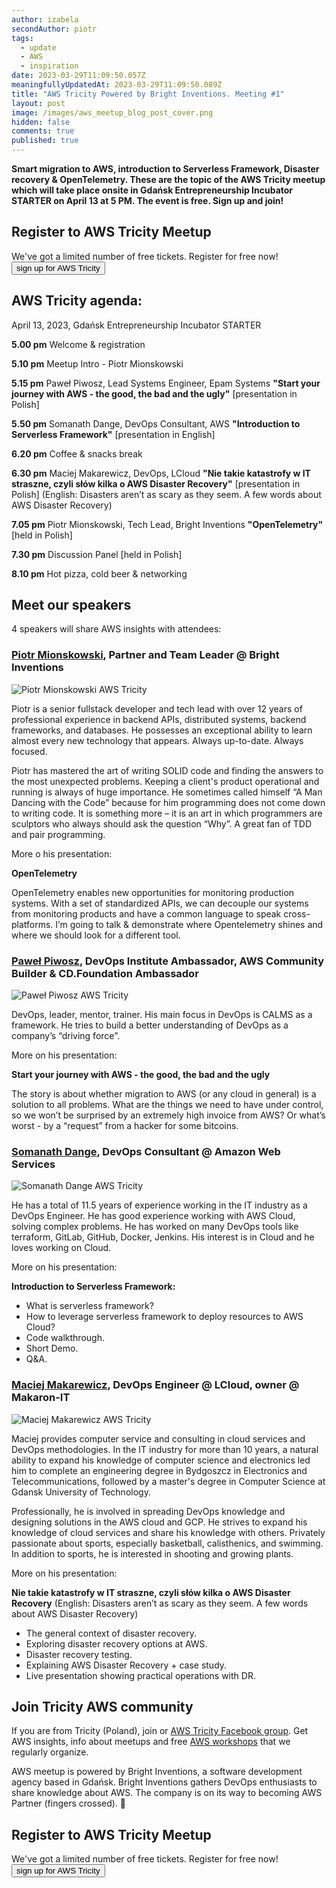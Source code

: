 ```yaml
---
author: izabela
secondAuthor: piotr
tags:
  - update
  - AWS
  - inspiration
date: 2023-03-29T11:09:50.057Z
meaningfullyUpdatedAt: 2023-03-29T11:09:50.089Z
title: "AWS Tricity Powered by Bright Inventions. Meeting #1"
layout: post
image: /images/aws_meetup_blog_post_cover.png
hidden: false
comments: true
published: true
---
```

**Smart migration to AWS, introduction to Serverless Framework, Disaster recovery & OpenTelemetry. These are the topic of the AWS Tricity meetup which will take place onsite in Gdańsk Entrepreneurship Incubator STARTER on April 13 at 5 PM. The event is free. Sign up and join!**

<div class='block-button'><h2>Register to AWS Tricity Meetup</h2><div>We've got a limited number of free tickets. Register for free now!</div><a href="https://www.meetup.com/aws-tricity/events/292549246/"><button>sign up for AWS Tricity</button></a></div>

## AWS Tricity agenda:

April 13, 2023, Gdańsk Entrepreneurship Incubator STARTER

**5.00 pm** Welcome & registration

**5.10 pm** Meetup Intro - Piotr Mionskowski

**5.15 pm** Paweł Piwosz, Lead Systems Engineer, Epam Systems **"Start your journey with AWS - the good, the bad and the ugly"** \[presentation in Polish]

**5.50 pm** Somanath Dange, DevOps Consultant, AWS **"Introduction to Serverless Framework"** \[presentation in English]

**6.20 pm** Coffee & snacks break

**6.30 pm** Maciej Makarewicz, DevOps, LCloud **"Nie takie katastrofy w IT straszne, czyli słów kilka o AWS Disaster Recovery"** \[presentation in Polish] (English: Disasters aren’t as scary as they seem. A few words about AWS Disaster Recovery)

**7.05 pm** Piotr Mionskowski, Tech Lead, Bright Inventions **"OpenTelemetry"** \[held in Polish]

**7.30 pm** Discussion Panel \[held in Polish]

**8.10 pm** Hot pizza, cold beer & networking

## Meet our speakers

4 speakers will share AWS insights with attendees:

### [Piotr Mionskowski](https://www.linkedin.com/in/piotr-mionskowski-b2858516/), Partner and Team Leader @ Bright Inventions

<div class="image"><img src="/images/aws_tricity_speaker_piotr.png" alt="Piotr Mionskowski AWS Tricity" title="Piotr Mionskowski AWS Tricity"  /> </div>

Piotr is a senior fullstack developer and tech lead with over 12 years of professional experience in backend APIs, distributed systems, backend frameworks, and databases. He possesses an exceptional ability to learn almost every new technology that appears. Always up-to-date. Always focused.

Piotr has mastered the art of writing SOLID code and finding the answers to the most unexpected problems. Keeping a client's product operational and running is always of huge importance. He sometimes called himself “A Man Dancing with the Code” because for him programming does not come down to writing code. It is something more – it is an art in which programmers are sculptors who always should ask the question “Why”. A great fan of TDD and pair programming.

More o his presentation:

**OpenTelemetry**

OpenTelemetry enables new opportunities for monitoring production systems. With a set of standardized APIs, we can decouple our systems from monitoring products and have a common language to speak cross-platforms. I’m going to talk & demonstrate where Opentelemetry shines and where we should look for a different tool.

### [Paweł Piwosz](https://www.linkedin.com/in/pawelpiwosz), DevOps Institute Ambassador, AWS Community Builder & CD.Foundation Ambassador

<div class="image"><img src="/images/aws_tricity_speaker_pawel.png" alt="Paweł Piwosz AWS Tricity" title="Paweł Piwosz AWS Tricity"  /> </div>

DevOps, leader, mentor, trainer. His main focus in DevOps is CALMS as a framework. He tries to build a better understanding of DevOps as a company’s “driving force”.

More on his presentation:

**Start your journey with AWS - the good, the bad and the ugly**

The story is about whether migration to AWS (or any cloud in general) is a solution to all problems. What are the things we need to have under control, so we won’t be surprised by an extremely high invoice from AWS? Or what’s worst - by a “request” from a hacker for some bitcoins.

### [Somanath Dange](https://www.linkedin.com/in/somanath-dange/), DevOps Consultant @ Amazon Web Services

<div class="image"><img src="/images/aws_tricity_speaker_somanath.png" alt="Somanath Dange AWS Tricity" title="Somanath Dange AWS Tricity"  /> </div>

He has a total of 11.5 years of experience working in the IT industry as a DevOps Engineer. He has good experience working with AWS Cloud, solving complex problems. He has worked on many DevOps tools like terraform, GitLab, GitHub, Docker, Jenkins. His interest is in Cloud and he loves working on Cloud.

More on his presentation:

**Introduction to Serverless Framework:**

* What is serverless framework?
* How to leverage serverless framework to deploy resources to AWS Cloud?
* Code walkthrough.
* Short Demo.
* Q&A.

### [Maciej Makarewicz](https://www.linkedin.com/in/maciej-makarewicz-5889abb5/), DevOps Engineer @ LCloud, owner @ Makaron-IT

<div class="image"><img src="/images/aws_tricity_speaker_maciej.png" alt="Maciej Makarewicz AWS Tricity" title="Maciej Makarewicz AWS Tricity"  /> </div>

Maciej provides computer service and consulting in cloud services and DevOps methodologies. In the IT industry for more than 10 years, a natural ability to expand his knowledge of computer science and electronics led him to complete an engineering degree in Bydgoszcz in Electronics and Telecommunications, followed by a master's degree in Computer Science at Gdansk University of Technology. 

Professionally, he is involved in spreading DevOps knowledge and designing solutions in the AWS cloud and GCP. He strives to expand his knowledge of cloud services and share his knowledge with others. Privately passionate about sports, especially basketball, calisthenics, and swimming. In addition to sports, he is interested in shooting and growing plants.

More on his presentation:

**Nie takie katastrofy w IT straszne, czyli słów kilka o AWS Disaster Recovery** 
(English: Disasters aren’t as scary as they seem. A few words about AWS Disaster Recovery)

* The general context of disaster recovery.
* Exploring disaster recovery options at AWS.
* Disaster recovery testing.
* Explaining AWS Disaster Recovery + case study.
* Live presentation showing practical operations with DR.

## Join Tricity AWS community

If you are from Tricity (Poland), join or [AWS Tricity Facebook group](https://www.facebook.com/groups/679812723195646). Get AWS insights, info about meetups and free [AWS workshops](https://www.facebook.com/events/1303096523786948/?ref=newsfeed) that we regularly organize.

AWS meetup is powered by Bright Inventions, a software development agency based in Gdańsk. Bright Inventions gathers DevOps enthusiasts to share knowledge about AWS. The company is on its way to becoming AWS Partner (fingers crossed). 🙂

<div class='block-button'><h2>Register to AWS Tricity Meetup</h2><div>We've got a limited number of free tickets. Register for free now!</div><a href="https://www.meetup.com/aws-tricity/events/292549246/"><button>sign up for AWS Tricity</button></a></div>